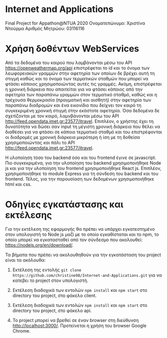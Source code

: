 # Internet and Applications
 Final Project for Appathon@NTUA 2020
 Ονοματεπώνυμο: Χριστίνα Ντούρμα
 Αριθμός Μητρώου: 03116116

# Χρήση δοθέντων WebServices

 Από τα δεδομένα του καιρού που λαμβάνονται μέσω του API https://openweathermap.org/api επιστρέφεται το id και το όνομα των λεωφορειακών γραμμών στην αφετηρία των οποίων δε βρέχει αυτή τη στιγμή καθώς και το όνομα των τερματικών σταθμών που μπορεί να φτάσει κάποιος χρησιμοποιώντας αυτές τις γραμμές. Ακόμη, επιστρέφεται η χρονική διάρκεια που απαιτείται για να φτάσει κάποιος από την αφετηρία των παραπάνω γραμμών στον τερματικό σταθμό, καθώς και η τρέχουσα θερμοκρασία (πραγματική και αισθητή) στην αφετηρία των παραπάνω διαδρομών και ένα εικονίδιο που δείχνει τον καιρό τη συγκεκριμένη χρονική στιγμή στην εκάστοτε αφετηρία. Όσα δεδομένα δε σχετίζονται με τον καιρό, λαμνβάνονται μέσω του API http://feed.opendata.imet.gr:23577/itravel.
 Επιπλέον, ο χρήστης έχει τη δυνατότητα να δώσει σαν input τη μέγιστη χρονική διάρκεια που θέλει να διαθέσει για να φτάσει σε κάποιο τερματικό σταθμό και του επιστρέφονται οι διαδρομές με χρονική διάρκεια μικρότερη ή ίση με τη δοθείσα χρησιμοποιώντας και πάλι το API http://feed.opendata.imet.gr:23577/itravel.

 Η υλοποίηση τόσο του backend όσο και του frontend έγινε σε javascript. Πιο συγκεκριμένα, για την υλοποίηση του backend χρησιμοποιήθηκε Node js και για την υλοποίηση του frontend χρησιμοποιήθηκε React js. Επιπλέον, χρησιμοποιήθηκε το module Express για τη σύνδεση του backend και του frontend. Τέλος, για την παρουσίαση των δεδομένων χρησιμοποιήθηκε html και css.


# Οδηγίες εγκατάστασης και εκτέλεσης

Για την εκτέλεση της εφαρμογής θα πρέπει να υπάρχει εγκατεστημένο στον υπολογιστή το Node js μαζί με το οποίο εγκαθίσταται και το npm, το οποίο μπορεί να εγκατασταθεί από τον σύνδεσμο που ακολουθεί: <https://nodejs.org/en/download/>.

Τα βήματα που πρέπει να ακολουθηθούν για την εγκατάσταση του project είναι τα ακόλουθα:
1. Εκτέλεση της εντολής `git clone https://github.com/christine98/Internet-and-Applications.git` για να κατεβει το project στον υπολογιστή.

2. Εκτέλεση διαδοχικά των εντολών `npm install` και `npm start` στο directory του project, στο φάκελο client.

3. Εκτέλεση διαδοχικά των εντολών `npm install` και `npm start` στο directory του project, στο φάκελο api.

4. Το project μπορεί να βρεθεί σε έναν browser στη διεύθυνση <http://localhost:3000/>. Προτείνεται η χρήση του browser Google Chrome.



